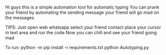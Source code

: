 Hi guys this is a simple automation tool for automatic typing
You can prank your friend by automating the sending message your friend will go mad on the messages

TIPS: Just open web whatsapp select your friend contact place your cursor in text area and run the code
Now you can chill and see your friend going mad

To run:
python -m pip install -r requirements.txt
python Autotyping.py
